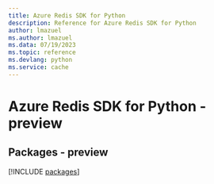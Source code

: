 ```yaml
---
title: Azure Redis SDK for Python
description: Reference for Azure Redis SDK for Python
author: lmazuel
ms.author: lmazuel
ms.data: 07/19/2023
ms.topic: reference
ms.devlang: python
ms.service: cache
---
```

# Azure Redis SDK for Python - preview
## Packages - preview
[!INCLUDE [packages](redis-index.md)]